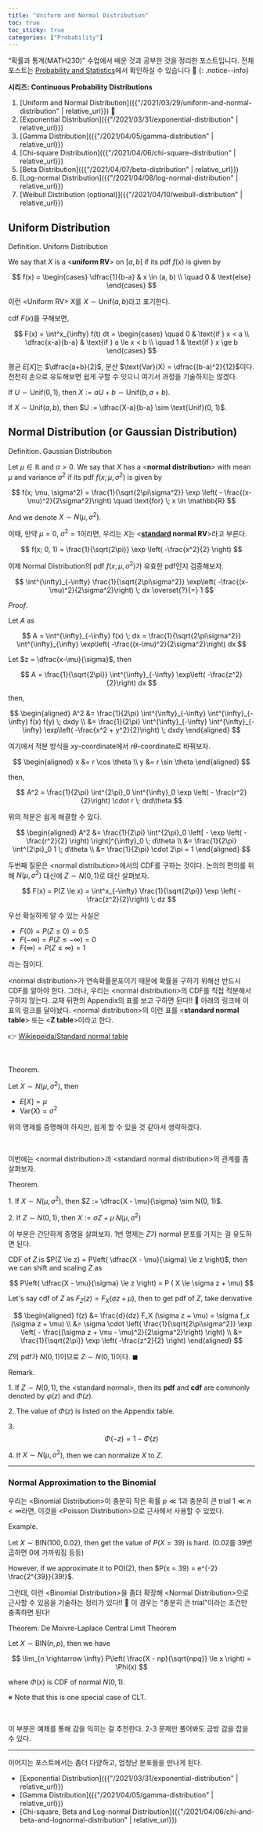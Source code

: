 ```yaml
---
title: "Uniform and Normal Distribution"
toc: true
toc_sticky: true
categories: ["Probability"]
---
```

“확률과 통계(MATH230)” 수업에서 배운 것과 공부한 것을 정리한 포스트입니다. 전체 포스트는 [Probability and Statistics](https://bluehorn07.github.io/categories/probability-and-statistics)에서 확인하실 수 있습니다 🎲
{: .notice--info}

<div class="notice" markdown="1">

**시리즈: Continuous Probability Distributions**

1. [Uniform and Normal Distribution]({{"/2021/03/29/uniform-and-normal-distribution" | relative_url}}) 👀
2. [Exponential Distribution]({{"/2021/03/31/exponential-distribution" | relative_url}})
3. [Gamma Distribution]({{"/2021/04/05/gamma-distribution" | relative_url}})
4. [Chi-square Distribution]({{"/2021/04/06/chi-square-distribution" | relative_url}})
5. [Beta Distribution]({{"/2021/04/07/beta-distribution" | relative_url}})
6. [Log-normal Distribution]({{"/2021/04/08/log-normal-distribution" | relative_url}})
7. [Weibull Distribution (optional)]({{"/2021/04/10/weibull-distribution" | relative_url}})

</div>

## Uniform Distribution

<span class="statement-title">Definition.</span> Uniform Distribution<br>

We say that $X$ is a \<**uniform RV**\> on $[a, b]$ if its pdf $f(x)$ is given by

$$
f(x) = \begin{cases}
    \dfrac{1}{b-a} & x \in (a, b) \\
    \quad 0 & \text{else}
\end{cases}
$$

이런 \<Uniform RV\> $X$를 $X \sim \text{Unif}(a, b)$라고 표기한다.

cdf $F(x)$를 구해보면,

$$
F(x) = \int^x_{\infty} f(t) dt = \begin{cases}
    \quad 0 & \text{if } x < a \\
    \dfrac{x-a}{b-a} & \text{if } a \le x < b \\
    \quad 1 & \text{if } x \ge b
\end{cases}
$$

평균 $E[X]$는 $\dfrac{a+b}{2}$, 분산 $\text{Var}(X) = \dfrac{(b-a)^2}{12}$이다. 천천히 손으로 유도해보면 쉽게 구할 수 잇으니 여기서 과정을 기술하지는 않겠다.

If $U \sim \text{Unif}(0, 1)$, then $X := aU + b \sim \text{Unif}(b, a + b)$.

If $X \sim \text{Unif}(a, b)$, then $U := \dfrac{X-a}{b-a} \sim \text{Unif}(0, 1)$.

## Normal Distribution (or Gaussian Distribution)

<span class="statement-title">Definition.</span> Gaussian Distribution<br>

Let $\mu \in \mathbb{R}$ and $\sigma > 0$. We say that $X$ has a \<**normal distribution**\> with mean $\mu$ and variance $\sigma^2$ if its pdf $f(x; \mu, \sigma^2)$ is given by

$$
f(x; \mu, \sigma^2) = \frac{1}{\sqrt{2\pi\sigma^2}} \exp \left( - \frac{(x-\mu)^2}{2\sigma^2}\right) \quad \text{for} \; x \in \mathbb{R}
$$

And we denote $X \sim N(\mu, \sigma^2)$.

이때, 만약 $\mu = 0$, $\sigma^2 = 1$이라면, 우리는 $X$는 \<**<u>standard</u> normal RV**\>라고 부른다.

$$
f(x; 0, 1) = \frac{1}{\sqrt{2\pi}} \exp \left( -\frac{x^2}{2} \right)
$$

이제 Normal Distribution의 pdf $f(x; \mu, \sigma^2)$가 유효한 pdf인지 검증해보자.

$$
\int^{\infty}_{-\infty} \frac{1}{\sqrt{2\pi\sigma^2}} \exp\left( -\frac{(x-\mu)^2}{2\sigma^2}\right) \; dx \overset{?}{=} 1
$$

<span class="statement-title">*Proof*.</span><br>

<div class="math-statement" markdown="1">

Let $A$ as

$$
A = \int^{\infty}_{-\infty} f(x) \; dx = \frac{1}{\sqrt{2\pi\sigma^2}} \int^{\infty}_{\infty} \exp\left( -\frac{(x-\mu)^2}{2\sigma^2}\right) dx
$$

Let $z = \dfrac{x-\mu}{\sigma}$, then

$$
A = \frac{1}{\sqrt{2\pi}} \int^{\infty}_{-\infty} \exp\left( -\frac{z^2}{2}\right) dx
$$

then,

$$
\begin{aligned}
A^2 &= \frac{1}{2\pi} \int^{\infty}_{-\infty} \int^{\infty}_{-\infty} f(x) f(y) \; dxdy \\
&= \frac{1}{2\pi} \int^{\infty}_{-\infty} \int^{\infty}_{-\infty} \exp\left( -\frac{x^2 + y^2}{2}\right) \; dxdy
\end{aligned}
$$

여기에서 적분 방식을 $xy$-coordinate에서 $r\theta$-coordinate로 바꿔보자.

$$
\begin{aligned}
    x &= r \cos \theta \\
    y &= r \sin \theta
\end{aligned}
$$

then,

$$
A^2 = \frac{1}{2\pi} \int^{2\pi}_0 \int^{\infty}_0 \exp \left( - \frac{r^2}{2}\right) \cdot r \;  drd\theta
$$

위의 적분은 쉽게 해결할 수 있다.

$$
\begin{aligned}
A^2 &= \frac{1}{2\pi} \int^{2\pi}_0 \left[ - \exp \left( - \frac{r^2}{2} \right) \right]^{\infty}_0 \; d\theta \\
&= \frac{1}{2\pi} \int^{2\pi}_0 1 \; d\theta \\
&= \frac{1}{2\pi} \cdot 2\pi = 1
\end{aligned}
$$

</div>

두번째 질문은 \<normal distribution\>에서의 CDF를 구하는 것이다. 논의의 편의를 위해 $N(\mu, \sigma^2)$ 대신에 $Z \sim N(0, 1)$로 대신 살펴보자.

$$
F(x) = P(Z \le x) = \int^x_{-\infty} \frac{1}{\sqrt{2\pi}} \exp \left( - \frac{z^2}{2}\right) \; dz
$$

우선 확실하게 알 수 있는 사실은

- $F(0) = P(Z \le 0) = 0.5$
- $F(-\infty) = P(Z \le -\infty) = 0$
- $F(\infty) = P(Z \le \infty) = 1$

라는 점이다.

\<normal distribution\>가 연속확률분포이기 때문에 확률을 구하기 위해선 반드시 CDF를 알아야 한다. 그러나, 우리는 \<normal distribution\>의 CDF를 직접 적분해서 구하지 않는다. 교재 뒤편의 Appendix의 표를 보고 구하면 된다!! 🤩 아래의 링크에 이 표의 링크를 달아놨다. \<normal distribution\>의 이런 표를 \<**standard normal table**\> 또는 \<**Z table**\>이라고 한다.

👉 [Wikiepeida/Standard normal table](https://en.wikipedia.org/wiki/Standard_normal_table)

<br/>

<span class="statement-title">Theorem.</span><br>

Let $X \sim N(\mu, \sigma^2)$, then

- $E[X] = \mu$
- $\text{Var}(X) = \sigma^2$

위의 명제를 증명해야 하지만, 쉽게 할 수 있을 것 같아서 생략하겠다.

<br/>

이번에는 \<normal distribution\>과 \<standard normal distribution\>의 관계를 좀 살펴보자.

<span class="statement-title">Theorem.</span><br>

1\. If $X \sim N(\mu, \sigma^2)$, then $Z := \dfrac{X - \mu}{\sigma} \sim N(0, 1)$.

2\. If $Z \sim N(0, 1)$, then $X := \sigma Z + \mu ~ N(\mu, \sigma^2)$

이 부분은 간단하게 증명을 살펴보자. 1번 명제는 $Z$가 normal 분포를 가지는 걸 유도하면 된다.

<div class="math-statement" markdown="1">

CDF of $Z$ is $P(Z \le z) = P\left( \dfrac{X - \mu}{\sigma} \le z \right)$, then we can shift and scaling $Z$ as

$$
P\left( \dfrac{X - \mu}{\sigma} \le z \right) = P ( X \le \sigma z + \mu)
$$

Let's say cdf of $Z$ as $F_Z (z) = F_X (\sigma z + \mu)$, then to get pdf of $Z$, take derivative

$$
\begin{aligned}
f(z) &= \frac{d}{dz} F_X (\sigma z + \mu) = \sigma f_x (\sigma z + \mu) \\
&= \sigma \cdot \left( \frac{1}{\sqrt{2\pi\sigma^2}} \exp \left( - \frac{(\sigma z + \mu - \mu)^2}{2\sigma^2}\right) \right) \\
&= \frac{1}{\sqrt{2\pi}} \exp \left(  -\frac{z^2}{2} \right)
\end{aligned}
$$

$Z$의 pdf가 $N(0, 1)$이므로 $Z \sim N(0, 1)$이다. $\blacksquare$

</div>

<span class="statement-title">Remark.</span><br>

1\. If $Z \sim N(0, 1)$, the \<standard normal\>, then its **pdf** and **cdf** are commonly denoted by $\varphi(z)$ and $\Phi(z)$.

2\. The value of $\Phi(z)$ is listed on the Appendix table.

3\. $$\Phi(-z) = 1 - \Phi(z)$$

4\. If $X \sim N(\mu, \sigma^2)$, then we can normalize $X$ to $Z$.

<hr/>

### Normal Approximation to the Binomial

우리는 \<Binomial Distribution\>이 충분히 작은 확률 $p \ll 1$과 충분히 큰 trial $1 \ll n < \infty$라면, 이것을 \<Poisson Distribution\>으로 근사해서 사용할 수 있었다.

<span class="statement-title">Example.</span><br>

Let $X \sim \text{BIN}(100, 0.02)$, then get the value of $P(X = 39)$ is hard. (0.02를 39번 곱하면 0에 가까워짐 등등)

However, if we approximate it to $\text{POI}(2)$, then $P(x = 39) = e^{-2} \frac{2^{39}}{39!}$.

그런데, 이런 \<Binomial Distribution\>을 좀더 확장해 \<Normal Distribution\>으로 근사할 수 있음을 기술하는 정리가 있다!! 🤩 이 경우는 "충분히 큰 trial"이라는 조건만 충족하면 된다!

<div class="theorem" markdown="1">

<span class="statement-title">Theorem.</span> De Moivre-Laplace Central Limit Theorem<br>

Let $X \sim \text{BIN}(n, p)$, then we have

$$
\lim_{n \rightarrow \infty} P\left( \frac{X - np}{\sqrt{npq}} \le x \right) = \Phi(x)
$$

where $\Phi(x)$ is CDF of normal $N(0, 1)$.

※ Note that this is one special case of CLT.

</div>

<br/>

이 부분은 예제를 통해 감을 익히는 걸 추천한다. 2-3 문제만 풀어봐도 금방 감을 잡을 수 있다.

<hr/>

이어지는 포스트에서는 좀더 다양하고, 엄청난 분포들을 만나게 된다.

  - [Exponential Distribution]({{"/2021/03/31/exponential-distribution" | relative_url}})
  - [Gamma Distribution]({{"/2021/04/05/gamma-distribution" | relative_url}})
  - [Chi-square, Beta and Log-normal Distribution]({{"/2021/04/06/chi-and-beta-and-lognormal-distribution" | relative_url}})


